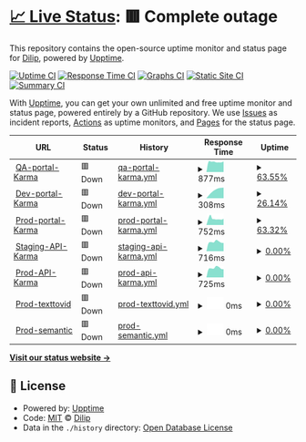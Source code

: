 # [📈 Live Status](https://MDJ.github.io/karma-site-monitoring): <!--live status--> **🟥 Complete outage**

This repository contains the open-source uptime monitor and status page for [Dilip](https://MDJ.github.io/karma-site-monitoring), powered by [Upptime](https://github.com/upptime/upptime).

[![Uptime CI](https://github.com/MDJ/karma-site-monitoring/workflows/Uptime%20CI/badge.svg)](https://github.com/MDJ/karma-site-monitoring/actions?query=workflow%3A%22Uptime+CI%22)
[![Response Time CI](https://github.com/MDJ/karma-site-monitoring/workflows/Response%20Time%20CI/badge.svg)](https://github.com/MDJ/karma-site-monitoring/actions?query=workflow%3A%22Response+Time+CI%22)
[![Graphs CI](https://github.com/MDJ/karma-site-monitoring/workflows/Graphs%20CI/badge.svg)](https://github.com/MDJ/karma-site-monitoring/actions?query=workflow%3A%22Graphs+CI%22)
[![Static Site CI](https://github.com/MDJ/karma-site-monitoring/workflows/Static%20Site%20CI/badge.svg)](https://github.com/MDJ/karma-site-monitoring/actions?query=workflow%3A%22Static+Site+CI%22)
[![Summary CI](https://github.com/MDJ/karma-site-monitoring/workflows/Summary%20CI/badge.svg)](https://github.com/MDJ/karma-site-monitoring/actions?query=workflow%3A%22Summary+CI%22)

With [Upptime](https://upptime.js.org), you can get your own unlimited and free uptime monitor and status page, powered entirely by a GitHub repository. We use [Issues](https://github.com/MDJ/karma-site-monitoring/issues) as incident reports, [Actions](https://github.com/MDJ/karma-site-monitoring/actions) as uptime monitors, and [Pages](https://MDJ.github.io/karma-site-monitoring) for the status page.

<!--start: status pages-->
<!-- This summary is generated by Upptime (https://github.com/upptime/upptime) -->
<!-- Do not edit this manually, your changes will be overwritten -->
<!-- prettier-ignore -->
| URL | Status | History | Response Time | Uptime |
| --- | ------ | ------- | ------------- | ------ |
| <img alt="" src="https://icons.duckduckgo.com/ip3/staging.karmahealthcare.in.ico" height="13"> [QA-portal-Karma](https://staging.karmahealthcare.in/karma-app/staging/Login.html) | 🟥 Down | [qa-portal-karma.yml](https://github.com/MDJ/karma-site-monitoring/commits/HEAD/history/qa-portal-karma.yml) | <details><summary><img alt="Response time graph" src="./graphs/qa-portal-karma/response-time-week.png" height="20"> 877ms</summary><br><a href="https://MDJ.github.io/karma-site-monitoring/history/qa-portal-karma"><img alt="Response time 895" src="https://img.shields.io/endpoint?url=https%3A%2F%2Fraw.githubusercontent.com%2FMDJ%2Fkarma-site-monitoring%2FHEAD%2Fapi%2Fqa-portal-karma%2Fresponse-time.json"></a><br><a href="https://MDJ.github.io/karma-site-monitoring/history/qa-portal-karma"><img alt="24-hour response time 908" src="https://img.shields.io/endpoint?url=https%3A%2F%2Fraw.githubusercontent.com%2FMDJ%2Fkarma-site-monitoring%2FHEAD%2Fapi%2Fqa-portal-karma%2Fresponse-time-day.json"></a><br><a href="https://MDJ.github.io/karma-site-monitoring/history/qa-portal-karma"><img alt="7-day response time 877" src="https://img.shields.io/endpoint?url=https%3A%2F%2Fraw.githubusercontent.com%2FMDJ%2Fkarma-site-monitoring%2FHEAD%2Fapi%2Fqa-portal-karma%2Fresponse-time-week.json"></a><br><a href="https://MDJ.github.io/karma-site-monitoring/history/qa-portal-karma"><img alt="30-day response time 1284" src="https://img.shields.io/endpoint?url=https%3A%2F%2Fraw.githubusercontent.com%2FMDJ%2Fkarma-site-monitoring%2FHEAD%2Fapi%2Fqa-portal-karma%2Fresponse-time-month.json"></a><br><a href="https://MDJ.github.io/karma-site-monitoring/history/qa-portal-karma"><img alt="1-year response time 895" src="https://img.shields.io/endpoint?url=https%3A%2F%2Fraw.githubusercontent.com%2FMDJ%2Fkarma-site-monitoring%2FHEAD%2Fapi%2Fqa-portal-karma%2Fresponse-time-year.json"></a></details> | <details><summary><a href="https://MDJ.github.io/karma-site-monitoring/history/qa-portal-karma">63.55%</a></summary><a href="https://MDJ.github.io/karma-site-monitoring/history/qa-portal-karma"><img alt="All-time uptime 88.91%" src="https://img.shields.io/endpoint?url=https%3A%2F%2Fraw.githubusercontent.com%2FMDJ%2Fkarma-site-monitoring%2FHEAD%2Fapi%2Fqa-portal-karma%2Fuptime.json"></a><br><a href="https://MDJ.github.io/karma-site-monitoring/history/qa-portal-karma"><img alt="24-hour uptime 64.07%" src="https://img.shields.io/endpoint?url=https%3A%2F%2Fraw.githubusercontent.com%2FMDJ%2Fkarma-site-monitoring%2FHEAD%2Fapi%2Fqa-portal-karma%2Fuptime-day.json"></a><br><a href="https://MDJ.github.io/karma-site-monitoring/history/qa-portal-karma"><img alt="7-day uptime 63.55%" src="https://img.shields.io/endpoint?url=https%3A%2F%2Fraw.githubusercontent.com%2FMDJ%2Fkarma-site-monitoring%2FHEAD%2Fapi%2Fqa-portal-karma%2Fuptime-week.json"></a><br><a href="https://MDJ.github.io/karma-site-monitoring/history/qa-portal-karma"><img alt="30-day uptime 63.07%" src="https://img.shields.io/endpoint?url=https%3A%2F%2Fraw.githubusercontent.com%2FMDJ%2Fkarma-site-monitoring%2FHEAD%2Fapi%2Fqa-portal-karma%2Fuptime-month.json"></a><br><a href="https://MDJ.github.io/karma-site-monitoring/history/qa-portal-karma"><img alt="1-year uptime 88.91%" src="https://img.shields.io/endpoint?url=https%3A%2F%2Fraw.githubusercontent.com%2FMDJ%2Fkarma-site-monitoring%2FHEAD%2Fapi%2Fqa-portal-karma%2Fuptime-year.json"></a></details>
| <img alt="" src="https://icons.duckduckgo.com/ip3/staging.karmahealthcare.in.ico" height="13"> [Dev-portal-Karma](https://staging.karmahealthcare.in/karma-app/testing/Login.html) | 🟥 Down | [dev-portal-karma.yml](https://github.com/MDJ/karma-site-monitoring/commits/HEAD/history/dev-portal-karma.yml) | <details><summary><img alt="Response time graph" src="./graphs/dev-portal-karma/response-time-week.png" height="20"> 308ms</summary><br><a href="https://MDJ.github.io/karma-site-monitoring/history/dev-portal-karma"><img alt="Response time 346" src="https://img.shields.io/endpoint?url=https%3A%2F%2Fraw.githubusercontent.com%2FMDJ%2Fkarma-site-monitoring%2FHEAD%2Fapi%2Fdev-portal-karma%2Fresponse-time.json"></a><br><a href="https://MDJ.github.io/karma-site-monitoring/history/dev-portal-karma"><img alt="24-hour response time 370" src="https://img.shields.io/endpoint?url=https%3A%2F%2Fraw.githubusercontent.com%2FMDJ%2Fkarma-site-monitoring%2FHEAD%2Fapi%2Fdev-portal-karma%2Fresponse-time-day.json"></a><br><a href="https://MDJ.github.io/karma-site-monitoring/history/dev-portal-karma"><img alt="7-day response time 308" src="https://img.shields.io/endpoint?url=https%3A%2F%2Fraw.githubusercontent.com%2FMDJ%2Fkarma-site-monitoring%2FHEAD%2Fapi%2Fdev-portal-karma%2Fresponse-time-week.json"></a><br><a href="https://MDJ.github.io/karma-site-monitoring/history/dev-portal-karma"><img alt="30-day response time 447" src="https://img.shields.io/endpoint?url=https%3A%2F%2Fraw.githubusercontent.com%2FMDJ%2Fkarma-site-monitoring%2FHEAD%2Fapi%2Fdev-portal-karma%2Fresponse-time-month.json"></a><br><a href="https://MDJ.github.io/karma-site-monitoring/history/dev-portal-karma"><img alt="1-year response time 346" src="https://img.shields.io/endpoint?url=https%3A%2F%2Fraw.githubusercontent.com%2FMDJ%2Fkarma-site-monitoring%2FHEAD%2Fapi%2Fdev-portal-karma%2Fresponse-time-year.json"></a></details> | <details><summary><a href="https://MDJ.github.io/karma-site-monitoring/history/dev-portal-karma">26.14%</a></summary><a href="https://MDJ.github.io/karma-site-monitoring/history/dev-portal-karma"><img alt="All-time uptime 87.48%" src="https://img.shields.io/endpoint?url=https%3A%2F%2Fraw.githubusercontent.com%2FMDJ%2Fkarma-site-monitoring%2FHEAD%2Fapi%2Fdev-portal-karma%2Fuptime.json"></a><br><a href="https://MDJ.github.io/karma-site-monitoring/history/dev-portal-karma"><img alt="24-hour uptime 64.10%" src="https://img.shields.io/endpoint?url=https%3A%2F%2Fraw.githubusercontent.com%2FMDJ%2Fkarma-site-monitoring%2FHEAD%2Fapi%2Fdev-portal-karma%2Fuptime-day.json"></a><br><a href="https://MDJ.github.io/karma-site-monitoring/history/dev-portal-karma"><img alt="7-day uptime 26.14%" src="https://img.shields.io/endpoint?url=https%3A%2F%2Fraw.githubusercontent.com%2FMDJ%2Fkarma-site-monitoring%2FHEAD%2Fapi%2Fdev-portal-karma%2Fuptime-week.json"></a><br><a href="https://MDJ.github.io/karma-site-monitoring/history/dev-portal-karma"><img alt="30-day uptime 52.87%" src="https://img.shields.io/endpoint?url=https%3A%2F%2Fraw.githubusercontent.com%2FMDJ%2Fkarma-site-monitoring%2FHEAD%2Fapi%2Fdev-portal-karma%2Fuptime-month.json"></a><br><a href="https://MDJ.github.io/karma-site-monitoring/history/dev-portal-karma"><img alt="1-year uptime 87.48%" src="https://img.shields.io/endpoint?url=https%3A%2F%2Fraw.githubusercontent.com%2FMDJ%2Fkarma-site-monitoring%2FHEAD%2Fapi%2Fdev-portal-karma%2Fuptime-year.json"></a></details>
| <img alt="" src="https://icons.duckduckgo.com/ip3/karmahealthcare.in.ico" height="13"> [Prod-portal-Karma](https://karmahealthcare.in/karma-app/Management/Login.html) | 🟥 Down | [prod-portal-karma.yml](https://github.com/MDJ/karma-site-monitoring/commits/HEAD/history/prod-portal-karma.yml) | <details><summary><img alt="Response time graph" src="./graphs/prod-portal-karma/response-time-week.png" height="20"> 752ms</summary><br><a href="https://MDJ.github.io/karma-site-monitoring/history/prod-portal-karma"><img alt="Response time 836" src="https://img.shields.io/endpoint?url=https%3A%2F%2Fraw.githubusercontent.com%2FMDJ%2Fkarma-site-monitoring%2FHEAD%2Fapi%2Fprod-portal-karma%2Fresponse-time.json"></a><br><a href="https://MDJ.github.io/karma-site-monitoring/history/prod-portal-karma"><img alt="24-hour response time 745" src="https://img.shields.io/endpoint?url=https%3A%2F%2Fraw.githubusercontent.com%2FMDJ%2Fkarma-site-monitoring%2FHEAD%2Fapi%2Fprod-portal-karma%2Fresponse-time-day.json"></a><br><a href="https://MDJ.github.io/karma-site-monitoring/history/prod-portal-karma"><img alt="7-day response time 752" src="https://img.shields.io/endpoint?url=https%3A%2F%2Fraw.githubusercontent.com%2FMDJ%2Fkarma-site-monitoring%2FHEAD%2Fapi%2Fprod-portal-karma%2Fresponse-time-week.json"></a><br><a href="https://MDJ.github.io/karma-site-monitoring/history/prod-portal-karma"><img alt="30-day response time 882" src="https://img.shields.io/endpoint?url=https%3A%2F%2Fraw.githubusercontent.com%2FMDJ%2Fkarma-site-monitoring%2FHEAD%2Fapi%2Fprod-portal-karma%2Fresponse-time-month.json"></a><br><a href="https://MDJ.github.io/karma-site-monitoring/history/prod-portal-karma"><img alt="1-year response time 836" src="https://img.shields.io/endpoint?url=https%3A%2F%2Fraw.githubusercontent.com%2FMDJ%2Fkarma-site-monitoring%2FHEAD%2Fapi%2Fprod-portal-karma%2Fresponse-time-year.json"></a></details> | <details><summary><a href="https://MDJ.github.io/karma-site-monitoring/history/prod-portal-karma">63.32%</a></summary><a href="https://MDJ.github.io/karma-site-monitoring/history/prod-portal-karma"><img alt="All-time uptime 89.25%" src="https://img.shields.io/endpoint?url=https%3A%2F%2Fraw.githubusercontent.com%2FMDJ%2Fkarma-site-monitoring%2FHEAD%2Fapi%2Fprod-portal-karma%2Fuptime.json"></a><br><a href="https://MDJ.github.io/karma-site-monitoring/history/prod-portal-karma"><img alt="24-hour uptime 64.14%" src="https://img.shields.io/endpoint?url=https%3A%2F%2Fraw.githubusercontent.com%2FMDJ%2Fkarma-site-monitoring%2FHEAD%2Fapi%2Fprod-portal-karma%2Fuptime-day.json"></a><br><a href="https://MDJ.github.io/karma-site-monitoring/history/prod-portal-karma"><img alt="7-day uptime 63.32%" src="https://img.shields.io/endpoint?url=https%3A%2F%2Fraw.githubusercontent.com%2FMDJ%2Fkarma-site-monitoring%2FHEAD%2Fapi%2Fprod-portal-karma%2Fuptime-week.json"></a><br><a href="https://MDJ.github.io/karma-site-monitoring/history/prod-portal-karma"><img alt="30-day uptime 62.99%" src="https://img.shields.io/endpoint?url=https%3A%2F%2Fraw.githubusercontent.com%2FMDJ%2Fkarma-site-monitoring%2FHEAD%2Fapi%2Fprod-portal-karma%2Fuptime-month.json"></a><br><a href="https://MDJ.github.io/karma-site-monitoring/history/prod-portal-karma"><img alt="1-year uptime 89.25%" src="https://img.shields.io/endpoint?url=https%3A%2F%2Fraw.githubusercontent.com%2FMDJ%2Fkarma-site-monitoring%2FHEAD%2Fapi%2Fprod-portal-karma%2Fuptime-year.json"></a></details>
| <img alt="" src="https://icons.duckduckgo.com/ip3/staging.api.karmaprimaryhealthcare.in.ico" height="13"> [Staging-API-Karma](https://staging.api.karmaprimaryhealthcare.in) | 🟥 Down | [staging-api-karma.yml](https://github.com/MDJ/karma-site-monitoring/commits/HEAD/history/staging-api-karma.yml) | <details><summary><img alt="Response time graph" src="./graphs/staging-api-karma/response-time-week.png" height="20"> 716ms</summary><br><a href="https://MDJ.github.io/karma-site-monitoring/history/staging-api-karma"><img alt="Response time 737" src="https://img.shields.io/endpoint?url=https%3A%2F%2Fraw.githubusercontent.com%2FMDJ%2Fkarma-site-monitoring%2FHEAD%2Fapi%2Fstaging-api-karma%2Fresponse-time.json"></a><br><a href="https://MDJ.github.io/karma-site-monitoring/history/staging-api-karma"><img alt="24-hour response time 640" src="https://img.shields.io/endpoint?url=https%3A%2F%2Fraw.githubusercontent.com%2FMDJ%2Fkarma-site-monitoring%2FHEAD%2Fapi%2Fstaging-api-karma%2Fresponse-time-day.json"></a><br><a href="https://MDJ.github.io/karma-site-monitoring/history/staging-api-karma"><img alt="7-day response time 716" src="https://img.shields.io/endpoint?url=https%3A%2F%2Fraw.githubusercontent.com%2FMDJ%2Fkarma-site-monitoring%2FHEAD%2Fapi%2Fstaging-api-karma%2Fresponse-time-week.json"></a><br><a href="https://MDJ.github.io/karma-site-monitoring/history/staging-api-karma"><img alt="30-day response time 717" src="https://img.shields.io/endpoint?url=https%3A%2F%2Fraw.githubusercontent.com%2FMDJ%2Fkarma-site-monitoring%2FHEAD%2Fapi%2Fstaging-api-karma%2Fresponse-time-month.json"></a><br><a href="https://MDJ.github.io/karma-site-monitoring/history/staging-api-karma"><img alt="1-year response time 737" src="https://img.shields.io/endpoint?url=https%3A%2F%2Fraw.githubusercontent.com%2FMDJ%2Fkarma-site-monitoring%2FHEAD%2Fapi%2Fstaging-api-karma%2Fresponse-time-year.json"></a></details> | <details><summary><a href="https://MDJ.github.io/karma-site-monitoring/history/staging-api-karma">0.00%</a></summary><a href="https://MDJ.github.io/karma-site-monitoring/history/staging-api-karma"><img alt="All-time uptime 0.00%" src="https://img.shields.io/endpoint?url=https%3A%2F%2Fraw.githubusercontent.com%2FMDJ%2Fkarma-site-monitoring%2FHEAD%2Fapi%2Fstaging-api-karma%2Fuptime.json"></a><br><a href="https://MDJ.github.io/karma-site-monitoring/history/staging-api-karma"><img alt="24-hour uptime 0.00%" src="https://img.shields.io/endpoint?url=https%3A%2F%2Fraw.githubusercontent.com%2FMDJ%2Fkarma-site-monitoring%2FHEAD%2Fapi%2Fstaging-api-karma%2Fuptime-day.json"></a><br><a href="https://MDJ.github.io/karma-site-monitoring/history/staging-api-karma"><img alt="7-day uptime 0.00%" src="https://img.shields.io/endpoint?url=https%3A%2F%2Fraw.githubusercontent.com%2FMDJ%2Fkarma-site-monitoring%2FHEAD%2Fapi%2Fstaging-api-karma%2Fuptime-week.json"></a><br><a href="https://MDJ.github.io/karma-site-monitoring/history/staging-api-karma"><img alt="30-day uptime 0.00%" src="https://img.shields.io/endpoint?url=https%3A%2F%2Fraw.githubusercontent.com%2FMDJ%2Fkarma-site-monitoring%2FHEAD%2Fapi%2Fstaging-api-karma%2Fuptime-month.json"></a><br><a href="https://MDJ.github.io/karma-site-monitoring/history/staging-api-karma"><img alt="1-year uptime 0.00%" src="https://img.shields.io/endpoint?url=https%3A%2F%2Fraw.githubusercontent.com%2FMDJ%2Fkarma-site-monitoring%2FHEAD%2Fapi%2Fstaging-api-karma%2Fuptime-year.json"></a></details>
| <img alt="" src="https://icons.duckduckgo.com/ip3/api.karmaprimaryhealthcare.in.ico" height="13"> [Prod-API-Karma](https://api.karmaprimaryhealthcare.in/api/auth/password_login) | 🟥 Down | [prod-api-karma.yml](https://github.com/MDJ/karma-site-monitoring/commits/HEAD/history/prod-api-karma.yml) | <details><summary><img alt="Response time graph" src="./graphs/prod-api-karma/response-time-week.png" height="20"> 725ms</summary><br><a href="https://MDJ.github.io/karma-site-monitoring/history/prod-api-karma"><img alt="Response time 737" src="https://img.shields.io/endpoint?url=https%3A%2F%2Fraw.githubusercontent.com%2FMDJ%2Fkarma-site-monitoring%2FHEAD%2Fapi%2Fprod-api-karma%2Fresponse-time.json"></a><br><a href="https://MDJ.github.io/karma-site-monitoring/history/prod-api-karma"><img alt="24-hour response time 634" src="https://img.shields.io/endpoint?url=https%3A%2F%2Fraw.githubusercontent.com%2FMDJ%2Fkarma-site-monitoring%2FHEAD%2Fapi%2Fprod-api-karma%2Fresponse-time-day.json"></a><br><a href="https://MDJ.github.io/karma-site-monitoring/history/prod-api-karma"><img alt="7-day response time 725" src="https://img.shields.io/endpoint?url=https%3A%2F%2Fraw.githubusercontent.com%2FMDJ%2Fkarma-site-monitoring%2FHEAD%2Fapi%2Fprod-api-karma%2Fresponse-time-week.json"></a><br><a href="https://MDJ.github.io/karma-site-monitoring/history/prod-api-karma"><img alt="30-day response time 707" src="https://img.shields.io/endpoint?url=https%3A%2F%2Fraw.githubusercontent.com%2FMDJ%2Fkarma-site-monitoring%2FHEAD%2Fapi%2Fprod-api-karma%2Fresponse-time-month.json"></a><br><a href="https://MDJ.github.io/karma-site-monitoring/history/prod-api-karma"><img alt="1-year response time 737" src="https://img.shields.io/endpoint?url=https%3A%2F%2Fraw.githubusercontent.com%2FMDJ%2Fkarma-site-monitoring%2FHEAD%2Fapi%2Fprod-api-karma%2Fresponse-time-year.json"></a></details> | <details><summary><a href="https://MDJ.github.io/karma-site-monitoring/history/prod-api-karma">0.00%</a></summary><a href="https://MDJ.github.io/karma-site-monitoring/history/prod-api-karma"><img alt="All-time uptime 0.00%" src="https://img.shields.io/endpoint?url=https%3A%2F%2Fraw.githubusercontent.com%2FMDJ%2Fkarma-site-monitoring%2FHEAD%2Fapi%2Fprod-api-karma%2Fuptime.json"></a><br><a href="https://MDJ.github.io/karma-site-monitoring/history/prod-api-karma"><img alt="24-hour uptime 0.00%" src="https://img.shields.io/endpoint?url=https%3A%2F%2Fraw.githubusercontent.com%2FMDJ%2Fkarma-site-monitoring%2FHEAD%2Fapi%2Fprod-api-karma%2Fuptime-day.json"></a><br><a href="https://MDJ.github.io/karma-site-monitoring/history/prod-api-karma"><img alt="7-day uptime 0.00%" src="https://img.shields.io/endpoint?url=https%3A%2F%2Fraw.githubusercontent.com%2FMDJ%2Fkarma-site-monitoring%2FHEAD%2Fapi%2Fprod-api-karma%2Fuptime-week.json"></a><br><a href="https://MDJ.github.io/karma-site-monitoring/history/prod-api-karma"><img alt="30-day uptime 0.00%" src="https://img.shields.io/endpoint?url=https%3A%2F%2Fraw.githubusercontent.com%2FMDJ%2Fkarma-site-monitoring%2FHEAD%2Fapi%2Fprod-api-karma%2Fuptime-month.json"></a><br><a href="https://MDJ.github.io/karma-site-monitoring/history/prod-api-karma"><img alt="1-year uptime 0.00%" src="https://img.shields.io/endpoint?url=https%3A%2F%2Fraw.githubusercontent.com%2FMDJ%2Fkarma-site-monitoring%2FHEAD%2Fapi%2Fprod-api-karma%2Fuptime-year.json"></a></details>
| <img alt="" src="https://icons.duckduckgo.com/ip3/texttovid.devkraft.in.ico" height="13"> [Prod-texttovid](https://texttovid.devkraft.in/api/health) | 🟥 Down | [prod-texttovid.yml](https://github.com/MDJ/karma-site-monitoring/commits/HEAD/history/prod-texttovid.yml) | <details><summary><img alt="Response time graph" src="./graphs/prod-texttovid/response-time-week.png" height="20"> 0ms</summary><br><a href="https://MDJ.github.io/karma-site-monitoring/history/prod-texttovid"><img alt="Response time 761" src="https://img.shields.io/endpoint?url=https%3A%2F%2Fraw.githubusercontent.com%2FMDJ%2Fkarma-site-monitoring%2FHEAD%2Fapi%2Fprod-texttovid%2Fresponse-time.json"></a><br><a href="https://MDJ.github.io/karma-site-monitoring/history/prod-texttovid"><img alt="24-hour response time 0" src="https://img.shields.io/endpoint?url=https%3A%2F%2Fraw.githubusercontent.com%2FMDJ%2Fkarma-site-monitoring%2FHEAD%2Fapi%2Fprod-texttovid%2Fresponse-time-day.json"></a><br><a href="https://MDJ.github.io/karma-site-monitoring/history/prod-texttovid"><img alt="7-day response time 0" src="https://img.shields.io/endpoint?url=https%3A%2F%2Fraw.githubusercontent.com%2FMDJ%2Fkarma-site-monitoring%2FHEAD%2Fapi%2Fprod-texttovid%2Fresponse-time-week.json"></a><br><a href="https://MDJ.github.io/karma-site-monitoring/history/prod-texttovid"><img alt="30-day response time 0" src="https://img.shields.io/endpoint?url=https%3A%2F%2Fraw.githubusercontent.com%2FMDJ%2Fkarma-site-monitoring%2FHEAD%2Fapi%2Fprod-texttovid%2Fresponse-time-month.json"></a><br><a href="https://MDJ.github.io/karma-site-monitoring/history/prod-texttovid"><img alt="1-year response time 761" src="https://img.shields.io/endpoint?url=https%3A%2F%2Fraw.githubusercontent.com%2FMDJ%2Fkarma-site-monitoring%2FHEAD%2Fapi%2Fprod-texttovid%2Fresponse-time-year.json"></a></details> | <details><summary><a href="https://MDJ.github.io/karma-site-monitoring/history/prod-texttovid">0.00%</a></summary><a href="https://MDJ.github.io/karma-site-monitoring/history/prod-texttovid"><img alt="All-time uptime 39.13%" src="https://img.shields.io/endpoint?url=https%3A%2F%2Fraw.githubusercontent.com%2FMDJ%2Fkarma-site-monitoring%2FHEAD%2Fapi%2Fprod-texttovid%2Fuptime.json"></a><br><a href="https://MDJ.github.io/karma-site-monitoring/history/prod-texttovid"><img alt="24-hour uptime 0.00%" src="https://img.shields.io/endpoint?url=https%3A%2F%2Fraw.githubusercontent.com%2FMDJ%2Fkarma-site-monitoring%2FHEAD%2Fapi%2Fprod-texttovid%2Fuptime-day.json"></a><br><a href="https://MDJ.github.io/karma-site-monitoring/history/prod-texttovid"><img alt="7-day uptime 0.00%" src="https://img.shields.io/endpoint?url=https%3A%2F%2Fraw.githubusercontent.com%2FMDJ%2Fkarma-site-monitoring%2FHEAD%2Fapi%2Fprod-texttovid%2Fuptime-week.json"></a><br><a href="https://MDJ.github.io/karma-site-monitoring/history/prod-texttovid"><img alt="30-day uptime 0.00%" src="https://img.shields.io/endpoint?url=https%3A%2F%2Fraw.githubusercontent.com%2FMDJ%2Fkarma-site-monitoring%2FHEAD%2Fapi%2Fprod-texttovid%2Fuptime-month.json"></a><br><a href="https://MDJ.github.io/karma-site-monitoring/history/prod-texttovid"><img alt="1-year uptime 39.13%" src="https://img.shields.io/endpoint?url=https%3A%2F%2Fraw.githubusercontent.com%2FMDJ%2Fkarma-site-monitoring%2FHEAD%2Fapi%2Fprod-texttovid%2Fuptime-year.json"></a></details>
| <img alt="" src="https://icons.duckduckgo.com/ip3/semantic.devkraft.in.ico" height="13"> [Prod-semantic](https://semantic.devkraft.in/api/health) | 🟥 Down | [prod-semantic.yml](https://github.com/MDJ/karma-site-monitoring/commits/HEAD/history/prod-semantic.yml) | <details><summary><img alt="Response time graph" src="./graphs/prod-semantic/response-time-week.png" height="20"> 0ms</summary><br><a href="https://MDJ.github.io/karma-site-monitoring/history/prod-semantic"><img alt="Response time 997" src="https://img.shields.io/endpoint?url=https%3A%2F%2Fraw.githubusercontent.com%2FMDJ%2Fkarma-site-monitoring%2FHEAD%2Fapi%2Fprod-semantic%2Fresponse-time.json"></a><br><a href="https://MDJ.github.io/karma-site-monitoring/history/prod-semantic"><img alt="24-hour response time 0" src="https://img.shields.io/endpoint?url=https%3A%2F%2Fraw.githubusercontent.com%2FMDJ%2Fkarma-site-monitoring%2FHEAD%2Fapi%2Fprod-semantic%2Fresponse-time-day.json"></a><br><a href="https://MDJ.github.io/karma-site-monitoring/history/prod-semantic"><img alt="7-day response time 0" src="https://img.shields.io/endpoint?url=https%3A%2F%2Fraw.githubusercontent.com%2FMDJ%2Fkarma-site-monitoring%2FHEAD%2Fapi%2Fprod-semantic%2Fresponse-time-week.json"></a><br><a href="https://MDJ.github.io/karma-site-monitoring/history/prod-semantic"><img alt="30-day response time 0" src="https://img.shields.io/endpoint?url=https%3A%2F%2Fraw.githubusercontent.com%2FMDJ%2Fkarma-site-monitoring%2FHEAD%2Fapi%2Fprod-semantic%2Fresponse-time-month.json"></a><br><a href="https://MDJ.github.io/karma-site-monitoring/history/prod-semantic"><img alt="1-year response time 997" src="https://img.shields.io/endpoint?url=https%3A%2F%2Fraw.githubusercontent.com%2FMDJ%2Fkarma-site-monitoring%2FHEAD%2Fapi%2Fprod-semantic%2Fresponse-time-year.json"></a></details> | <details><summary><a href="https://MDJ.github.io/karma-site-monitoring/history/prod-semantic">0.00%</a></summary><a href="https://MDJ.github.io/karma-site-monitoring/history/prod-semantic"><img alt="All-time uptime 39.55%" src="https://img.shields.io/endpoint?url=https%3A%2F%2Fraw.githubusercontent.com%2FMDJ%2Fkarma-site-monitoring%2FHEAD%2Fapi%2Fprod-semantic%2Fuptime.json"></a><br><a href="https://MDJ.github.io/karma-site-monitoring/history/prod-semantic"><img alt="24-hour uptime 0.00%" src="https://img.shields.io/endpoint?url=https%3A%2F%2Fraw.githubusercontent.com%2FMDJ%2Fkarma-site-monitoring%2FHEAD%2Fapi%2Fprod-semantic%2Fuptime-day.json"></a><br><a href="https://MDJ.github.io/karma-site-monitoring/history/prod-semantic"><img alt="7-day uptime 0.00%" src="https://img.shields.io/endpoint?url=https%3A%2F%2Fraw.githubusercontent.com%2FMDJ%2Fkarma-site-monitoring%2FHEAD%2Fapi%2Fprod-semantic%2Fuptime-week.json"></a><br><a href="https://MDJ.github.io/karma-site-monitoring/history/prod-semantic"><img alt="30-day uptime 0.00%" src="https://img.shields.io/endpoint?url=https%3A%2F%2Fraw.githubusercontent.com%2FMDJ%2Fkarma-site-monitoring%2FHEAD%2Fapi%2Fprod-semantic%2Fuptime-month.json"></a><br><a href="https://MDJ.github.io/karma-site-monitoring/history/prod-semantic"><img alt="1-year uptime 39.55%" src="https://img.shields.io/endpoint?url=https%3A%2F%2Fraw.githubusercontent.com%2FMDJ%2Fkarma-site-monitoring%2FHEAD%2Fapi%2Fprod-semantic%2Fuptime-year.json"></a></details>

<!--end: status pages-->

[**Visit our status website →**](https://MDJ.github.io/karma-site-monitoring)

## 📄 License

- Powered by: [Upptime](https://github.com/upptime/upptime)
- Code: [MIT](./LICENSE) © [Dilip](https://MDJ.github.io/karma-site-monitoring)
- Data in the `./history` directory: [Open Database License](https://opendatacommons.org/licenses/odbl/1-0/)
